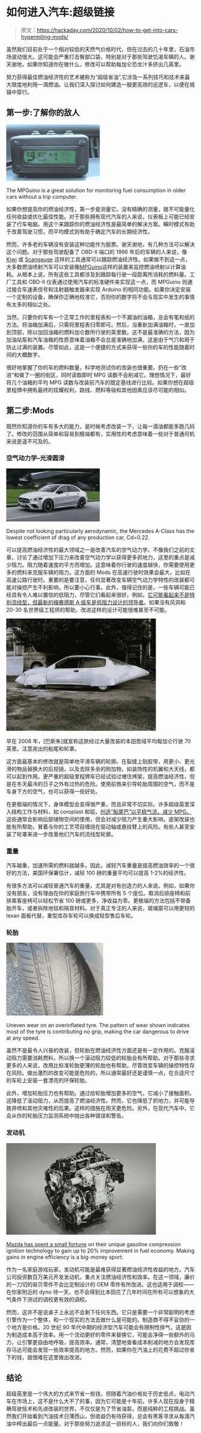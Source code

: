 # 如何进入汽车:超级链接

> 原文：<https://hackaday.com/2020/10/02/how-to-get-into-cars-hypermiling-mods/>

虽然我们目前处于一个相对较低的天然气价格时代，但在过去的几十年里，石油市场波动很大。这可能会严重打击臀部口袋，特别是对于那些驾驶饥渴车辆的人。谢天谢地，如果你知道你在做什么，修改可以帮助每加仑恐龙汁多挤出几英里。

努力获得最佳燃油经济性的艺术被称为“超级省油”,它涉及一系列技巧和技术来最大限度地利用一滴燃油。让我们深入探讨如何建造一艘更高效的巡逻车，以便在城镇中穿行。

## 第一步:了解你的敌人

![](img/5d7b3af33b64e5601dfe919d6e2246df.png)

The MPGuino is a great solution for monitoring fuel consumption in older cars without a trip computer.

如果你想提高你的燃油经济性，第一步是测量它。没有精确的测量，就不可能量化任何收益或优化最佳性能。对于那些拥有现代汽车的人来说，仪表板上可能已经安装了行车电脑。用这个来跟踪你的燃油经济性是最简单的解决方案。瞬时模式有助于改善驾驶习惯，而平均模式则有助于确定汽车的长期经济性。

然而，许多老的车辆没有安装这种功能作为股票。谢天谢地，有几种方法可以解决这个问题。对于那些驾驶配备了 OBD-II 端口的 1996 年后的车辆的人来说，像 [Kiwi](https://www.plxdevices.com/Kiwi-OBD-OBDII-Interface-Gauges-Scan-tool-Diagnostics-s/195.htm) 或 [Scangauge](https://www.scangauge.com/) 这样的工具通常可以跟踪燃油经济性。如果做不到这一点，大多数燃油喷射汽车可以安装像[MPGuino](http://mpguino.wiseman.ee/eng)这样的装置来监控燃油喷射以计算油耗。从根本上说，所有这些工具都涉及到跟踪每行驶一段距离所消耗的燃料量。工厂工具和 OBD-II 仪表通过使用汽车的标准硬件来实现这一点，而 MPGuino 则通过接合车速表信号和注射器触发器来实现 Arduino 的相同功能。如果你决定安装一个定制的设备，确保你正确地校准它，否则你的数字将不会与现实中发生的事情有太多的相似之处。

当然，只要你的车有一个正常工作的里程表和一个不漏油的油箱，总会有笔和纸的方法。将油箱加满后，只需将里程表归零即可。然后，当重新加满油箱时，一直加到顶部，除以加回油箱的燃料加仑数所行驶的英里数。这不是最准确的方法，因为加油站泵和汽车油箱的性质意味着油箱不会总是准确地加满，这是由于气穴和用于防止过满的装置。尽管如此，这是一个便捷的方式来获得一些你的车的性能随着时间的大概数字。

很好地掌握了你的车的燃料数量，科学地测试你的改装也很重要。扔在一些“改进”和做了一圈的街区，同时读取即时 MPG 读数不会削减它。理想情况下，最好将几个油箱的平均 MPG 读数与改装前汽车的既定基线进行比较。如果你想在超级里程牌中拥有最终的炫耀权利，路线、燃料等级和其他因素应该尽可能的相似。

## 第二步:Mods

既然你知道你的车有多大的能力，是时候考虑改装一下，让每一滴油都能多跑几码了。修改的范围从简单和容易到极端都有，实用性的考虑意味着一些对于普通司机来说是遥不可及的。

### 空气动力学–光滑圆滑

![](img/57544ee576efdbcc60065c0e15bdebe8.png)

Despite not looking particularly aerodynamic, the Mercedes A-Class has the lowest coefficient of drag of any production car, Cd=0.22.

可以提高燃油经济性的最大领域之一是改善汽车的空气动力学。不像我们之前的文章，讨论了通过增加下压力来改善空气动力学以获得更多抓地力，这里的重点是减少阻力。阻力随着速度的平方而增加。这意味着你行驶的速度越快，你需要使用更多的燃料来克服车辆的阻力。这方面的 Mods 在高速行驶时效果会最大，比如在高速公路行驶时。重要的是要注意，任何显著改变车辆空气动力学特性的改装都可能对操控产生不利影响，所以要小心行事。此外，值得记住的是，一些车辆可能已经具有令人难以置信的低阻力，尽管它们看起来很好。例如，[它可能看起来不是特别流线型，但最新的梅赛德斯 A 级车是低阻力设计的领导者](https://www.motortrend.com/news/mercedes-a-class-sedan-claims-the-lowest-drag-of-any-production-car/#:~:text=You%20may%20not%20think%20an,by%20the%20Mercedes%2DBenz%20CLA.)。如果没有风洞和 20-30 名世界级工程师的帮助，改进这样的设计可能很难甚至不可能。

![](img/7d7d5d3e6bdca085dd1ae827d0deae68.png)

早在 2008 年，[巴斯朱]就宣称这款经过大量改装的本田思域平均每加仑行驶 70 英里。注意突出的船尾和轮罩。

这方面最基本的修改就是简单地平滑车辆的轮廓。在裂缝上贴胶带，用更小、更光滑的物品替换大的后视镜，以及去除多余的附加物，如装饰性的机翼和大天线，都可以起到作用。更严重的超级里程牌车已经试验过堵住烤架，提高燃油经济性，但是在冬天最冷的日子之外有过热的危险。使用前唇来引导轮胎周围的空气，而不是车身下方的空气，也可以获得一些好处。

在更极端的情况下，身体模型会变得很严重，而且非常不切实际。许多超级英里深入结构工作与材料，如 coroplast 和铝，[创造“船尾巴”以平稳气流，减少 MPG。](https://www.wired.com/2008/01/more-details-ab/)这些通常会影响后部储物空间的使用，但会对减少阻力产生重大影响。底架改装也能有所帮助，冒着与你的工艺项目缠绕在驱动轴或悬挂臂上的风险。有些人甚至安装了轮罩来进一步改善他们汽车的流线型轮廓。

### 重量

汽车越重，加速所需的燃料就越多。因此，减轻汽车重量是提高燃油效率的一个很好的方法，美国环保署估计，减轻 100 磅的重量平均可以提高 1-2%的经济性。

有很多方法可以减轻普通汽车的重量，尤其是对有创造力的人来说。例如，如果你没有朋友，没有理由在你的家庭旅行车中携带所有 5 个座位。取消后排座椅和前排乘客座椅可以轻松节省 100 磅或更多，净收益为零。更极端的方法包括不带备胎开车，或者拆除地毯和隔音材料。对于真正专注的人来说，玻璃窗可以用更轻的 lexan 面板代替，重型库存车轮可以换成轻型售后车轮。

### 轮胎

![](img/bc66e8da7153936a40fbe1dd731c072c.png)

Uneven wear on an overinflated tyre. The pattern of wear shown indicates most of the tyre is contributing no grip, making the car dangerous to drive at any speed.

虽然不是最令人兴奋的改装，但轮胎在燃油经济性方面还是有一定作用的。克服滚动阻力需要消耗燃料，所以换一个滚动阻力较低的轮胎会有所帮助。对于那些寻求更多的人来说，改用比标准轮胎更薄的轮胎也有帮助，尽管改变车辆的操控特性存在风险。做出激烈的改变可能是危险的，所以通常最好还是谨慎一点，在合适尺寸的车轮上安装一套漂亮的环保轮胎。

此外，增加轮胎压力也有帮助。通过给轮胎增加更多的空气，它减小了接触面积。这降低了滚动阻力，从而提高了燃油经济性。然而，它也降低了抓地力，并可能导致井喷和其他灾难性的后果。这样的措施在雨天更危险。另外，在现代汽车中，它会从你的轮胎压力监测系统中抛出各种错误和警告。

### 发动机

![](img/3fcaf9ede6a64c930fba2006bbe92c52.png)

[Mazda has spent a small fortune](https://www.roadandtrack.com/new-cars/future-cars/a13092719/mazda-skyactiv-x-compression-ignition-gasoline-engine/#:~:text=Essentially%2C%20a%202.0%2Dliter%20Skyactiv,current%202.0%2Dliter%20gasoline%20engine.) on their unique gasoline compression ignition technology to gain up to 20% improvement in fuel economy. Making gains in engine efficiency is a big-money sport.

作为一名家庭游戏玩家，发动机可能是最难获得显著燃油经济性收益的地方。汽车公司投资数百万美元开发发动机，重点关注燃油经济性和效率。在这一领域，廉价的一刀切的易贝零件不会比定制设计的 OEM 零件有所改进。这也适用于调校——在你家附近的 dyno 待一天，也不会得到比本田花了几年时间在所有可以想象的大气条件下测试的调校更有效的调校。

然而，这并不是说桌子上永远不会剩下任何东西。它只是需要一个非常聪明的考虑引擎作为一个整体，和一个现实的方法去做什么是可能的。制造商不得不妥协的一个地方是价格。20 世纪 90 年代中期的经济型汽车可能会有限制性排气，这是因为制造成本高于效率。用一个流动更好的零件来替换它，可能会净得一些额外的马力，让引擎更自由地呼吸，提高效率。通常，清楚地查看成本削减的地方会发现库存马达可能会发现一些效率提高的地方。然而，如果你在汽油上的花费不超过你省下的钱，就很难在这里做出改进。

## 结论

超级英里是一个伟大的方式来节省一些钱，但随着汽油价格处于历史低点，电动汽车在市场上，这不是什么大不了的事，因为它可能是十年前。许多人现在投身于精确驾驶技术和先进改装的世界，不仅仅是为了节省油泵，而是纯粹的工程挑战。虽然我们开始看到汽油技术日薄西山，但收益仍有待获得，总会有黑客寻求从每滴汽油中榨出最后一点能量。对于那些努力追求这一目标的人，我们向你们致敬！